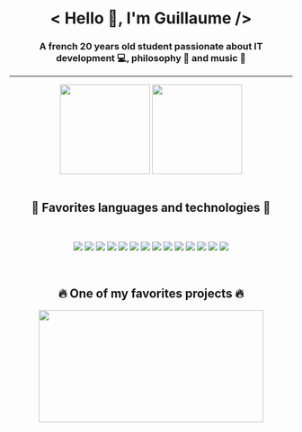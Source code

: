 <h1 align="center">&lt; Hello 👋, I'm Guillaume /&gt;</h1>
<h3 align="center">A french 20 years old student passionate about IT development 💻, philosophy 📖 and music 🎵</h3>

<hr />

<div align="center">
  <img align="center" height="160px" src="https://github-readme-stats.vercel.app/api?username=gfroidcourt&theme=material-palenight&show_icons=true&count_private=true">
  <img align="center" height="160px" src="https://github-readme-stats.vercel.app/api/wakatime?username=gfroidcourt&theme=material-palenight&hide_border=true&layout=compact&langs_count=4"> 
  </div>
</br>
<h2 align="center">👀 Favorites languages and technologies 👀</h2>

<br />

<p align="center">
  <img src="https://img.shields.io/badge/NPM-%23000000.svg?style=for-the-badge&logo=npm&logoColor=white">
  <img src="https://img.shields.io/badge/node.js-6DA55F?style=for-the-badge&logo=node.js&logoColor=white">
  <img src="https://img.shields.io/badge/javascript-%23323330.svg?style=for-the-badge&logo=javascript&logoColor=%23F7DF1E">
  <img src="https://img.shields.io/badge/vuejs-%2335495e.svg?style=for-the-badge&logo=vuedotjs&logoColor=%234FC08D">
  <img src="https://img.shields.io/badge/react-%2320232a.svg?style=for-the-badge&logo=react&logoColor=%2361DAFB">
  <img src="https://img.shields.io/badge/react_native-%2320232a.svg?style=for-the-badge&logo=react&logoColor=%2361DAFB">
  <img src="https://img.shields.io/badge/expo-1C1E24?style=for-the-badge&logo=expo&logoColor=#D04A37">
  <img src="https://img.shields.io/badge/python-3670A0?style=for-the-badge&logo=python&logoColor=ffdd54">
  <img src="https://img.shields.io/badge/django-%23092E20.svg?style=for-the-badge&logo=django&logoColor=white">
  <img src="https://img.shields.io/badge/postgres-%23316192.svg?style=for-the-badge&logo=postgresql&logoColor=white">  
  <img src="https://img.shields.io/badge/docker-%230db7ed.svg?style=for-the-badge&logo=docker&logoColor=white">
  <img src="https://img.shields.io/badge/Visual%20Studio%20Code-0078d7.svg?style=for-the-badge&logo=visual-studio-code&logoColor=white">
  <img src="https://img.shields.io/badge/html5-%23E34F26.svg?style=for-the-badge&logo=html5&logoColor=white">
  <img src="https://img.shields.io/badge/css3-%231572B6.svg?style=for-the-badge&logo=css3&logoColor=white">
</p>

<br />

<h2 align="center"> 🔥 One of my favorites projects 🔥 </h2>

<p align="center">
<a href="https://github.com/gfroidcourt/iut-onboarding" target="_blank"><img height="200px" width = "400px" src="https://github-readme-stats.vercel.app/api/pin/?username=gfroidcourt&repo=iut-onboarding&theme=material-palenight"></a>
     
</p>
 
